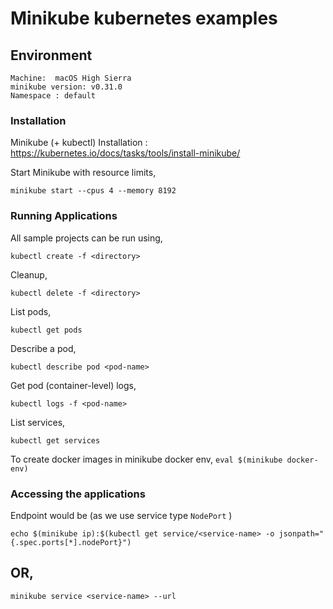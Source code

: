 
# Minikube kubernetes examples

## Environment

```
Machine:  macOS High Sierra
minikube version: v0.31.0
Namespace : default
```

### Installation
Minikube (+ kubectl) Installation : https://kubernetes.io/docs/tasks/tools/install-minikube/

Start Minikube with resource limits,

`minikube start --cpus 4 --memory 8192`


### Running Applications
All sample projects can be run using,

`kubectl create -f <directory>`

Cleanup,

`kubectl delete -f <directory>`

List pods,

`kubectl get pods`

Describe a pod,

`kubectl describe pod <pod-name>`

Get pod (container-level) logs,

`kubectl logs -f <pod-name>`

List services,

`kubectl get services`

To create docker images in minikube docker env,
`eval $(minikube docker-env)`


### Accessing the applications

Endpoint would be (as we use service type `NodePort` )

`echo $(minikube ip):$(kubectl get service/<service-name> -o jsonpath="{.spec.ports[*].nodePort}")`

## OR,

`minikube service <service-name> --url`

